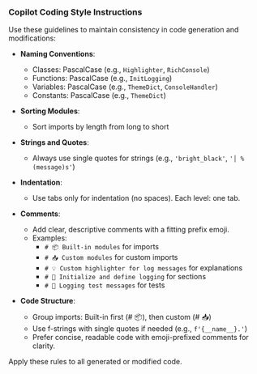 ### Copilot Coding Style Instructions

Use these guidelines to maintain consistency in code generation and modifications:

- **Naming Conventions**:
  - Classes: PascalCase (e.g., `Highlighter`, `RichConsole`)
  - Functions: PascalCase (e.g., `InitLogging`)
  - Variables: PascalCase (e.g., `ThemeDict`, `ConsoleHandler`)
  - Constants: PascalCase (e.g., `ThemeDict`)

- **Sorting Modules**:
  - Sort imports by length from long to short

- **Strings and Quotes**:
  - Always use single quotes for strings (e.g., `'bright_black'`, `'│ %(message)s'`)

- **Indentation**:
  - Use tabs only for indentation (no spaces). Each level: one tab.

- **Comments**:
  - Add clear, descriptive comments with a fitting prefix emoji.
  - Examples:
    - `# 📦 Built-in modules` for imports
    - `# 📥 Custom modules` for custom imports
    - `# 💡 Custom highlighter for log messages` for explanations
    - `# 🌱 Initialize and define logging` for sections
    - `# 🧪 Logging test messages` for tests

- **Code Structure**:
  - Group imports: Built-in first (# 📦), then custom (# 📥)
  - Use f-strings with single quotes if needed (e.g., `f'{__name__}.'`)
  - Prefer concise, readable code with emoji-prefixed comments for clarity.

Apply these rules to all generated or modified code.